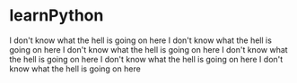 # learnPython

I don't know what the hell is going on here
I don't know what the hell is going on here
I don't know what the hell is going on here
I don't know what the hell is going on here
I don't know what the hell is going on here
I don't know what the hell is going on here
